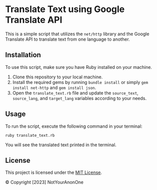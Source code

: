 # Translate Text using Google Translate API

This is a simple script that utilizes the `net/http` library and the Google Translate API to translate text from one language to another.

## Installation

To use this script, make sure you have Ruby installed on your machine.

1. Clone this repository to your local machine.
2. Install the required gems by running `bundle install` or simply `gem install net-http` and `gem install json`.
3. Open the `translate_text.rb` file and update the `source_text`, `source_lang`, and `target_lang` variables according to your needs.

## Usage

To run the script, execute the following command in your terminal:

```
ruby translate_text.rb
```

You will see the translated text printed in the terminal.

## License
This project is licensed under the [MIT License](LICENSE).

© Copyright [2023] NotYourAnonOne
